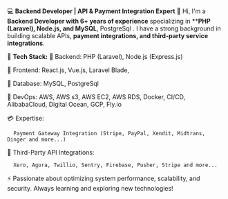 💻 **Backend Developer | API & Payment Integration Expert**
👋 Hi, I'm a **Backend Developer with 6+ years of experience** specializing in ****PHP (Laravel), Node.js, and MySQL**, PostgreSql .
   I have a strong background in building scalable APIs, **payment integrations, and third-party service integrations**.

🚀 **Tech Stack:**
🔹 Backend: PHP (Laravel), Node.js (Express.js)

🔹 Frontend: React.js, Vue.js, Laravel Blade,

🔹 Database: MySQL, PostgreSql

🔹 DevOps: AWS, AWS s3, AWS EC2, AWS RDS, Docker, CI/CD, AlibabaCloud, Digital Ocean, GCP, Fly.io

💳 Expertise:

      Payment Gateway Integration (Stripe, PayPal, Xendit, Midtrans, Dinger and more...)
   
🔗 Third-Party API Integrations:

      Xero, Agora, Twillio, Sentry, Firebase, Pusher, Stripe and more...
      

⚡ Passionate about optimizing system performance, scalability, and security. Always learning and exploring new technologies!
